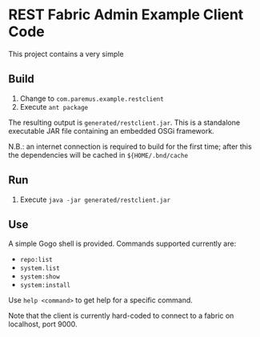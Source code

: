 REST Fabric Admin Example Client Code
=====================================

This project contains a very simple 

Build
-----

1. Change to `com.paremus.example.restclient`
2. Execute `ant package`

The resulting output is `generated/restclient.jar`. This is a standalone executable JAR file containing an
embedded OSGi framework.

N.B.: an internet connection is required to build for the first time; after this the dependencies will be
cached in `${HOME/.bnd/cache`

Run
---

1. Execute `java -jar generated/restclient.jar`

Use
---

A simple Gogo shell is provided. Commands supported currently are:

* `repo:list`
* `system.list`
* `system:show`
* `system:install`

Use `help <command>` to get help for a specific command.

Note that the client is currently hard-coded to connect to a fabric on localhost, port 9000.
